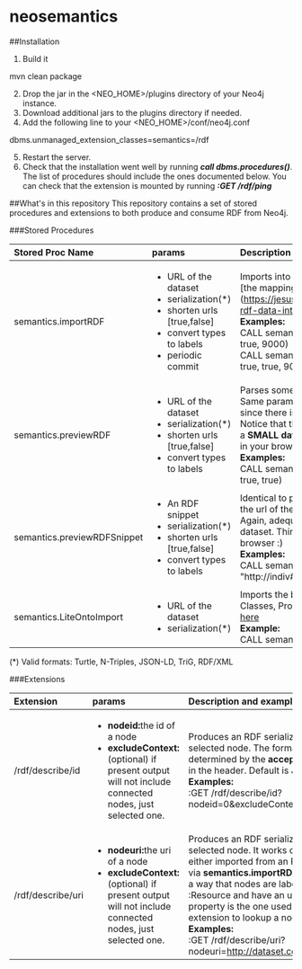 # neosemantics

##Installation
 
1. Build it

  mvn clean package

2. Drop the jar in the <NEO_HOME>/plugins directory of your Neo4j instance.
3. Download additional jars to the plugins directory if needed. 
4. Add the following line to your <NEO_HOME>/conf/neo4j.conf

  dbms.unmanaged_extension_classes=semantics=/rdf

5. Restart the server. 
6. Check that the installation went well by running ***call dbms.procedures()***. The list of procedures should include the ones documented below.
You can check that the extension is mounted by running ***:GET /rdf/ping***

##What's in this repository
This repository contains a set of stored procedures and extensions to both produce and consume RDF from Neo4j.

###Stored Procedures

| Stored Proc Name        | params           | Description and example usage  |
|:------------- |:-------------|:-----|
| semantics.importRDF      | <ul><li>URL of the dataset</li><li>serialization(*)</li><li>shorten urls [true,false]</li><li>convert types to labels</li><li>periodic commit</li></ul> | Imports into Neo4j all the triples in the data set according to [the mapping defined here] (https://jesusbarrasa.wordpress.com/2016/06/07/importing-rdf-data-into-neo4j/) <br> **Examples:**<br>CALL semantics.importRDF("file:///.../myfile.ttl","Turtle", false, true, 9000)<br>CALL semantics.importRDF("http:///.../data.rdf","RDF/XML", true, true, 9000) |
| semantics.previewRDF      | <ul><li>URL of the dataset</li><li>serialization(*)</li><li>shorten urls [true,false]</li><li>convert types to labels</li></ul> | Parses some RDF and produces a preview in Neo4j browser. Same parameters as data import except for periodic commit, since there is no data written to the DB.<br> Notice that this is adequate for a preliminary visual analysis of a **SMALL dataset**. Think how many nodes you want rendered in your browser.<br> **Examples:**<br>CALL semantics.previewRDF("[https://.../clapton.n3](https://raw.githubusercontent.com/motools/musicontology/master/examples/clapton_perf/clapton.n3)","Turtle", true, true) |
| semantics.previewRDFSnippet      | <ul><li>An RDF snippet</li><li>serialization(*)</li><li>shorten urls [true,false]</li><li>convert types to labels</li></ul> | Identical to previewRDF but takes an RDF snippet instead of the url of the dataset.<br> Again, adequate for a preliminary visual analysis of a SMALL dataset. Think how many nodes you want rendered in your browser :)<br> **Examples:**<br>CALL semantics.previewRDFSnippet('[{"@id": "http://indiv#9132", "@type": ... }]', "JSON-LD", true, true) |
| semantics.LiteOntoImport      | <ul><li>URL of the dataset</li><li>serialization(*)</li></ul> | Imports the basic elements of an OWL or RDFS ontology, i.e. Classes, Properties, Domains, Ranges. Extended description [here](https://jesusbarrasa.wordpress.com/2016/04/06/building-a-semantic-graph-in-neo4j/) <br> **Example:**<br>CALL semantics.LiteOntoImport("http://.../myonto.trig","TriG")  |


(*) Valid formats: Turtle, N-Triples, JSON-LD, TriG, RDF/XML

###Extensions

| Extension        | params           | Description and example usage  |
|:------------- |:-------------|:-----|
| /rdf/describe/id      | <ul><li><b>nodeid:</b>the id of a node</li><li><b>excludeContext:</b>(optional) if present output will not include connected nodes, just selected one.</li></ul> | Produces an RDF serialization of the selected node. The format will be determined by the **accept** parameter in the header. Default is JSON-LD <br> **Examples:**<br>:GET /rdf/describe/id?nodeid=0&excludeContext |
| /rdf/describe/uri      | <ul><li><b>nodeuri:</b>the uri of a node</li><li><b>excludeContext:</b>(optional) if present output will not include connected nodes, just selected one.</li></ul> | Produces an RDF serialization of the selected node. It works on a model either imported from an RDF dataset via **semantics.importRDF** or built in a way that nodes are labeled as :Resource and have an uri. This property is the one used by this extension to lookup a node.<br> **Examples:**<br>:GET /rdf/describe/uri?nodeuri=http://dataset.com#id_1234  |
